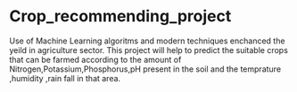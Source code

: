 # Crop_recommending_project
Use of Machine Learning algoritms and modern techniques enchanced the yeild in agriculture sector.
This project will help to predict the suitable crops that can be farmed according to the amount of Nitrogen,Potassium,Phosphorus,pH present in the soil and the temprature ,humidity ,rain fall in that area.
